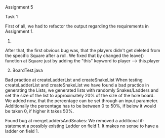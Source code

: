Assignment 5

Task 1

First of all, we had to refactor the output regarding the requirements in Assignment 1. 

1.
After that, the first obvious bug was, that the players didn't get deleted from the specific Square after a roll. We fixed that by changed the leave() function at Square just by adding the "this" keyword to player --> this.player

2. BoardTest.java

Bad practice at createLadderList and createSnakeList
When testing createLadderList and createSnakeList we have found a bad practice in generating the Lists, we generated lists with randomly Snakes/Ladders and set the size of the list to approximately 20% of the size of the hole board. We added now, that the percentage can be set through an input parameter. 
Additionally the percentage has to be between 0 to 50%, if below it would be taken 0, if higher it takes 50%.

Found bug at mergeLaddersAndSnakes:
We removed a additional if-statement a possibly existing Ladder on field 1. It makes no sense to have a ladder on field 1.

